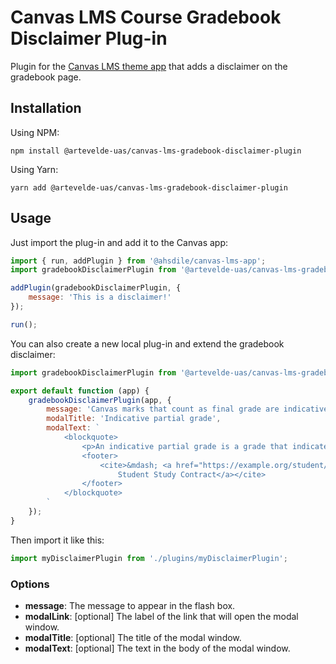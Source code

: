 # Canvas LMS Course Gradebook Disclaimer Plug-in

Plugin for the [Canvas LMS theme app](https://github.com/ahsdile/canvas-lms-app) that adds a disclaimer on the gradebook page.

## Installation

Using NPM:

    npm install @artevelde-uas/canvas-lms-gradebook-disclaimer-plugin

Using Yarn:

    yarn add @artevelde-uas/canvas-lms-gradebook-disclaimer-plugin

## Usage

Just import the plug-in and add it to the Canvas app:

```javascript
import { run, addPlugin } from '@ahsdile/canvas-lms-app';
import gradebookDisclaimerPlugin from '@artevelde-uas/canvas-lms-gradebook-disclaimer-plugin';

addPlugin(gradebookDisclaimerPlugin, {
    message: 'This is a disclaimer!'
});

run();
```

You can also create a new local plug-in and extend the gradebook disclaimer:

```javascript
import gradebookDisclaimerPlugin from '@artevelde-uas/canvas-lms-gradebook-disclaimer-plugin';

export default function (app) {
    gradebookDisclaimerPlugin(app, {
        message: 'Canvas marks that count as final grade are indicative partial grades.',
        modalTitle: 'Indicative partial grade',
        modalText: `
            <blockquote>
                <p>An indicative partial grade is a grade that indicates the extent to which the student has acquired competences of a course unit or parts thereof. The indicative partial grade is preliminary data with a view to support, remediation opportunities and promoting the study progress.</p>
                <footer>
                    <cite>&mdash; <a href="https://example.org/student/studycontract.pdf">
                        Student Study Contract</a></cite>
                </footer>
            </blockquote>
        `
    });
}
```

Then import it like this:

```javascript
import myDisclaimerPlugin from './plugins/myDisclaimerPlugin';
```

### Options

  * **message**: The message to appear in the flash box.
  * **modalLink**: [optional] The label of the link that will open the modal window.
  * **modalTitle**: [optional] The title of the modal window.
  * **modalText**: [optional] The text in the body of the modal window.
